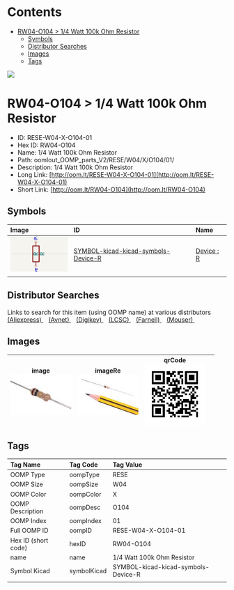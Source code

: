 



Contents
========

* [RW04-O104 > 1/4 Watt 100k Ohm Resistor](#rw04-o104--14-watt-100k-ohm-resistor)
	* [Symbols](#symbols)
	* [Distributor Searches](#distributor-searches)
	* [Images](#images)
	* [Tags](#tags)
  
![][im]
# RW04-O104 > 1/4 Watt 100k Ohm Resistor

- ID: RESE-W04-X-O104-01
- Hex ID: RW04-O104
- Name: 1/4 Watt 100k Ohm Resistor
- Path: oomlout_OOMP_parts_V2/RESE/W04/X/O104/01/
- Description: 1/4 Watt 100k Ohm Resistor
- Long Link: [http://oom.lt/RESE-W04-X-O104-01](http://oom.lt/RESE-W04-X-O104-01)
- Short Link: [http://oom.lt/RW04-O104](http://oom.lt/RW04-O104)

## Symbols
  

|Image|ID|Name|
| :--- | :--- | :--- |
|[![](https://raw.githubusercontent.com/oomlout/oomlout_OOMP_eda_V2/main/SYMBOL/kicad/kicad-symbols/Device/R/image_140.png)](https://github.com/oomlout/oomlout_OOMP_eda_V2/tree/main/SYMBOL/kicad/kicad-symbols/Device/R/)|[SYMBOL-kicad-kicad-symbols-Device-R](https://github.com/oomlout/oomlout_OOMP_eda_V2/tree/main/SYMBOL/kicad/kicad-symbols/Device/R/)|[Device : R](https://github.com/oomlout/oomlout_OOMP_eda_V2/tree/main/SYMBOL/kicad/kicad-symbols/Device/R/)|
||||

## Distributor Searches
  
Links to search for this item (using OOMP name) at various distributors  
[(Aliexpress) ](https://www.aliexpress.com/wholesale?SearchText=1/4+Watt+100k+Ohm+Resistor)&nbsp;&nbsp;&nbsp;[(Avnet) ](https://www.avnet.com/shop/us/search/1/4+Watt+100k+Ohm+Resistor)&nbsp;&nbsp;&nbsp;[(Digikey) ](https://www.digikey.co.uk/en/products/result?s=1/4+Watt+100k+Ohm+Resistor)&nbsp;&nbsp;&nbsp;[(LCSC) ](https://www.lcsc.com/search?q=1/4+Watt+100k+Ohm+Resistor)&nbsp;&nbsp;&nbsp;[(Farnell) ](https://uk.farnell.com/search?st=1/4+Watt+100k+Ohm+Resistor)&nbsp;&nbsp;&nbsp;[(Mouser) ](https://www.mouser.com/c/?q=1/4+Watt+100k+Ohm+Resistor)&nbsp;&nbsp;&nbsp;
## Images
  

|image<br>[![](https://raw.githubusercontent.com/oomlout/oomlout_OOMP_parts_V2/main/RESE/W04/X/O104/01/image_140.jpg)](https://github.com/oomlout/oomlout_OOMP_parts_V2/tree/main/RESE/W04/X/O104/01/image.jpg)|imageRe<br>[![](https://raw.githubusercontent.com/oomlout/oomlout_OOMP_parts_V2/main/RESE/W04/X/O104/01/image_RE_140.jpg)](https://github.com/oomlout/oomlout_OOMP_parts_V2/tree/main/RESE/W04/X/O104/01/image_RE.jpg)|qrCode<br>[![](https://raw.githubusercontent.com/oomlout/oomlout_OOMP_parts_V2/main/RESE/W04/X/O104/01/qrCode_140.png)](https://github.com/oomlout/oomlout_OOMP_parts_V2/tree/main/RESE/W04/X/O104/01/qrCode.png)||
| :---: | :---: | :---: | :---: |

## Tags
  

|Tag Name|Tag Code|Tag Value|
| :--- | :--- | :--- |
|OOMP Type|oompType|RESE|
|OOMP Size|oompSize|W04|
|OOMP Color|oompColor|X|
|OOMP Description|oompDesc|O104|
|OOMP Index|oompIndex|01|
|Full OOMP ID|oompID|RESE-W04-X-O104-01|
|Hex ID (short code)|hexID|RW04-O104|
|name|name|1/4 Watt 100k Ohm Resistor|
|Symbol Kicad|symbolKicad|SYMBOL-kicad-kicad-symbols-Device-R|
||||



[im]: image_450.jpg
